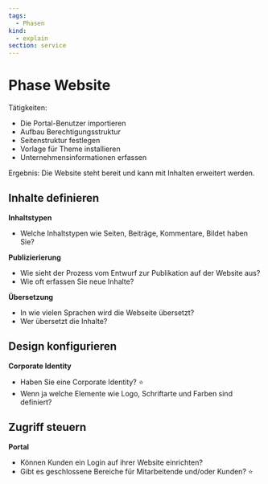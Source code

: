 ```yaml
---
tags:
  - Phasen
kind:
  - explain
section: service
---
```


# Phase Website

Tätigkeiten:

* Die Portal-Benutzer importieren
* Aufbau Berechtigungsstruktur
* Seitenstruktur festlegen
* Vorlage für Theme installieren
* Unternehmensinformationen erfassen

Ergebnis: Die Website steht bereit und kann mit Inhalten erweitert werden.

## Inhalte definieren

**Inhaltstypen**

* Welche Inhaltstypen wie Seiten, Beiträge, Kommentare, Bildet haben Sie?

**Publizierierung**

* Wie sieht der Prozess vom Entwurf zur Publikation auf der Website aus?
* Wie oft erfassen Sie neue Inhalte?

**Übersetzung**

* In wie vielen Sprachen wird die Webseite übersetzt?
* Wer übersetzt die Inhalte?

## Design konfigurieren

**Corporate Identity**

* Haben Sie eine Corporate Identity? ⭐
* Wenn ja welche Elemente wie Logo, Schriftarte und Farben sind definiert?

## Zugriff steuern

**Portal**

* Können Kunden ein Login auf ihrer Website einrichten?
* Gibt es geschlossene Bereiche für Mitarbeitende und/oder Kunden? ⭐